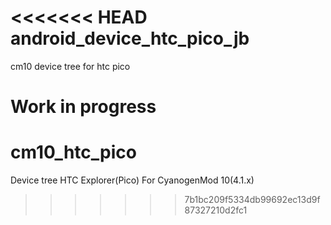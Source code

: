 <<<<<<< HEAD
android_device_htc_pico_jb
==========================

cm10 device tree for htc pico 

Work in progress
=======
cm10_htc_pico
=============

Device tree HTC Explorer(Pico) For CyanogenMod 10(4.1.x)
>>>>>>> 7b1bc209f5334db99692ec13d9f87327210d2fc1
